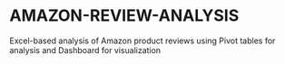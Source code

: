 # AMAZON-REVIEW-ANALYSIS
Excel-based analysis of Amazon product reviews using Pivot tables for analysis and Dashboard for visualization

